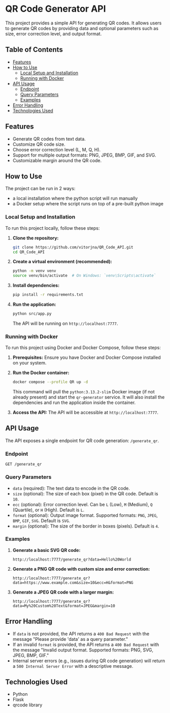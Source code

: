 # QR Code Generator API

This project provides a simple API for generating QR codes. It allows users to generate QR codes by providing data and optional parameters such as size, error correction level, and output format.

## Table of Contents

* [Features](#features)
* [How to Use](#how-to-use)
  * [Local Setup and Installation](#local-setup-and-installation)
  * [Running with Docker](#running-with-docker)
* [API Usage](#api-usage)
  * [Endpoint](#endpoint)
  * [Query Parameters](#query-parameters)
  * [Examples](#examples)
* [Error Handling](#error-handling)
* [Technologies Used](#technologies-used)

## Features

* Generate QR codes from text data.
* Customize QR code size.
* Choose error correction level (L, M, Q, H).
* Support for multiple output formats: PNG, JPEG, BMP, GIF, and SVG.
* Customizable margin around the QR code.

## How to Use
The project can be run in 2 ways:
* a local installation where the python script will run manually
* a Docker setup where the script runs on top of a pre-built python image

### Local Setup and Installation

To run this project locally, follow these steps:

1.  **Clone the repository:**
    ```bash
    git clone https://github.com/vitorjna/QR_Code_API.git
    cd QR_Code_API
    ```
2.  **Create a virtual environment (recommended):**
    ```bash
    python -m venv venv
    source venv/bin/activate  # On Windows: `venv\Scripts\activate`
    ```
3.  **Install dependencies:**
    ```bash
    pip install -r requirements.txt
    ```
4.  **Run the application:**
    ```bash
    python src/app.py
    ```
    The API will be running on `http://localhost:7777`.
    
### Running with Docker
    
   To run this project using Docker and Docker Compose, follow these steps:
    
1.  **Prerequisites:**
        Ensure you have Docker and Docker Compose installed on your system.
    
2.  **Run the Docker container:**
    ```bash
    docker compose --profile QR up -d
    ```
    This command will pull the `python:3.13.2-slim` Docker image (if not already present) and start the `qr-generator` service. It will also install the dependencies and run the application inside the container.

3.  **Access the API:**
        The API will be accessible at `http://localhost:7777`.
    
## API Usage

The API exposes a single endpoint for QR code generation: `/generate_qr`.

### Endpoint

`GET /generate_qr`

### Query Parameters

*   `data` (required): The text data to encode in the QR code.
*   `size` (optional): The size of each box (pixel) in the QR code. Default is `10`.
*   `ecc` (optional): Error correction level. Can be `L` (Low), `M` (Medium), `Q` (Quartile), or `H` (High). Default is `L`.
*   `format` (optional): Output image format. Supported formats: `PNG`, `JPEG`, `BMP`, `GIF`, `SVG`. Default is `SVG`.
*   `margin` (optional): The size of the border in boxes (pixels). Default is `4`.

### Examples

1.  **Generate a basic SVG QR code:**
    ```
    http://localhost:7777/generate_qr?data=Hello%20World
    ```

2.  **Generate a PNG QR code with custom size and error correction:**
    ```
    http://localhost:7777/generate_qr?data=https://www.example.com&size=10&ecc=H&format=PNG
    ```

3.  **Generate a JPEG QR code with a larger margin:**
    ```
    http://localhost:7777/generate_qr?data=My%20Custom%20Text&format=JPEG&margin=10
    ```

## Error Handling

*   If `data` is not provided, the API returns a `400 Bad Request` with the message "Please provide 'data' as a query parameter."
*   If an invalid `format` is provided, the API returns a `400 Bad Request` with the message "Invalid output format. Supported formats: PNG, SVG, JPEG, BMP, GIF."
*   Internal server errors (e.g., issues during QR code generation) will return a `500 Internal Server Error` with a descriptive message.

## Technologies Used

*   Python
*   Flask
*   qrcode library